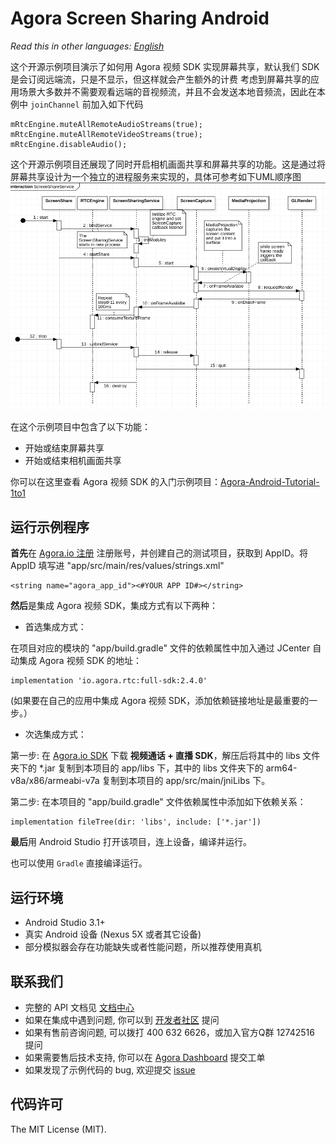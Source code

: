 # Agora Screen Sharing Android


*Read this in other languages: [English](README.md)*

这个开源示例项目演示了如何用 Agora 视频 SDK 实现屏幕共享，默认我们 SDK 是会订阅远端流，只是不显示，但这样就会产生额外的计费
考虑到屏幕共享的应用场景大多数并不需要观看远端的音视频流，并且不会发送本地音频流，因此在本例中 `joinChannel` 前加入如下代码

```
mRtcEngine.muteAllRemoteAudioStreams(true);
mRtcEngine.muteAllRemoteVideoStreams(true);  
mRtcEngine.disableAudio();
```

这个开源示例项目还展现了同时开启相机画面共享和屏幕共享的功能。这是通过将屏幕共享设计为一个独立的进程服务来实现的，具体可参考如下UML顺序图 
![Alt Image Text](screen_share_service.png)

在这个示例项目中包含了以下功能：

- 开始或结束屏幕共享
- 开始或结束相机画面共享

你可以在这里查看 Agora 视频 SDK 的入门示例项目：[Agora-Android-Tutorial-1to1](https://github.com/AgoraIO/Basic-Video-Call/tree/master/One-to-One-Video/Agora-Android-Tutorial-1to1)

## 运行示例程序
**首先**在 [Agora.io 注册](https://dashboard.agora.io/cn/signup/) 注册账号，并创建自己的测试项目，获取到 AppID。将 AppID 填写进 "app/src/main/res/values/strings.xml"

```
<string name="agora_app_id"><#YOUR APP ID#></string>
```


**然后**是集成 Agora 视频 SDK，集成方式有以下两种：

- 首选集成方式：

在项目对应的模块的 "app/build.gradle" 文件的依赖属性中加入通过 JCenter 自动集成 Agora 视频 SDK 的地址：

```
implementation 'io.agora.rtc:full-sdk:2.4.0'
```
(如果要在自己的应用中集成 Agora 视频 SDK，添加依赖链接地址是最重要的一步。）

- 次选集成方式：

第一步: 在 [Agora.io SDK](https://www.agora.io/cn/download/) 下载 **视频通话 + 直播 SDK**，解压后将其中的 libs 文件夹下的 *.jar 复制到本项目的 app/libs 下，其中的 libs 文件夹下的 arm64-v8a/x86/armeabi-v7a 复制到本项目的 app/src/main/jniLibs 下。

第二步: 在本项目的 "app/build.gradle" 文件依赖属性中添加如下依赖关系：

```
implementation fileTree(dir: 'libs', include: ['*.jar'])
```

**最后**用 Android Studio 打开该项目，连上设备，编译并运行。

也可以使用 `Gradle` 直接编译运行。

## 运行环境
- Android Studio 3.1+
- 真实 Android 设备 (Nexus 5X 或者其它设备)
- 部分模拟器会存在功能缺失或者性能问题，所以推荐使用真机

## 联系我们

- 完整的 API 文档见 [文档中心](https://docs.agora.io/cn/)
- 如果在集成中遇到问题, 你可以到 [开发者社区](https://dev.agora.io/cn/) 提问
- 如果有售前咨询问题, 可以拨打 400 632 6626，或加入官方Q群 12742516 提问
- 如果需要售后技术支持, 你可以在 [Agora Dashboard](https://dashboard.agora.io) 提交工单
- 如果发现了示例代码的 bug, 欢迎提交 [issue](https://github.com/AgoraIO/Advanced-Video/issues)

## 代码许可

The MIT License (MIT).

